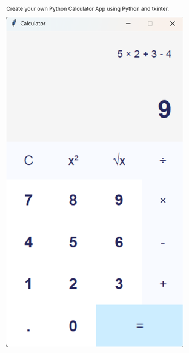 Create your own Python Calculator App using Python and tkinter.

![image](https://github.com/nishanth894/Calculator/blob/865981af40f23556117aa44ea87febad0fb6ce9b/calc.png)


